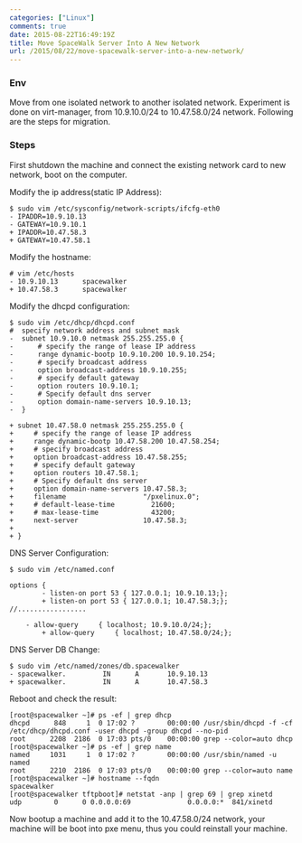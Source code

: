 ```yaml
---
categories: ["Linux"]
comments: true
date: 2015-08-22T16:49:19Z
title: Move SpaceWalk Server Into A New Network
url: /2015/08/22/move-spacewalk-server-into-a-new-network/
---
```


### Env
Move from one isolated network to another isolated network. Experiment is done on
virt-manager, from 10.9.10.0/24 to 10.47.58.0/24 network. Following are the steps for
migration.      

### Steps
First shutdown the machine and connect the existing network card to new network, boot
on the computer.    

Modify the ip address(static IP Address):    

```
$ sudo vim /etc/sysconfig/network-scripts/ifcfg-eth0
- IPADDR=10.9.10.13
- GATEWAY=10.9.10.1
+ IPADDR=10.47.58.3
+ GATEWAY=10.47.58.1
```
Modify the hostname:    

```
# vim /etc/hosts
- 10.9.10.13      spacewalker
+ 10.47.58.3      spacewalker
```

Modify the dhcpd configuration:    

```
$ sudo vim /etc/dhcp/dhcpd.conf
#  specify network address and subnet mask
-  subnet 10.9.10.0 netmask 255.255.255.0 {
-      # specify the range of lease IP address
-      range dynamic-bootp 10.9.10.200 10.9.10.254;
-      # specify broadcast address
-      option broadcast-address 10.9.10.255;
-      # specify default gateway
-      option routers 10.9.10.1;
-      # Specify default dns server
-      option domain-name-servers 10.9.10.13;
-  }

+ subnet 10.47.58.0 netmask 255.255.255.0 {
+     # specify the range of lease IP address
+     range dynamic-bootp 10.47.58.200 10.47.58.254;
+     # specify broadcast address
+     option broadcast-address 10.47.58.255;
+     # specify default gateway
+     option routers 10.47.58.1;
+     # Specify default dns server
+     option domain-name-servers 10.47.58.3;
+     filename                   "/pxelinux.0";       
+     # default-lease-time         21600;           
+     # max-lease-time             43200;      
+     next-server                10.47.58.3; 
+ 
+ }
```

DNS Server Configuration:    

```
$ sudo vim /etc/named.conf

options {
        - listen-on port 53 { 127.0.0.1; 10.9.10.13;};
        + listen-on port 53 { 127.0.0.1; 10.47.58.3;};
//.................
        
	- allow-query     { localhost; 10.9.10.0/24;};
        + allow-query     { localhost; 10.47.58.0/24;};
```

DNS Server DB Change:    

```
$ sudo vim /etc/named/zones/db.spacewalker
- spacewalker.         IN      A       10.9.10.13
+ spacewalker.         IN      A       10.47.58.3
```

Reboot and check the result:    

```
[root@spacewalker ~]# ps -ef | grep dhcp
dhcpd      848     1  0 17:02 ?        00:00:00 /usr/sbin/dhcpd -f -cf
/etc/dhcp/dhcpd.conf -user dhcpd -group dhcpd --no-pid
root      2208  2186  0 17:03 pts/0    00:00:00 grep --color=auto dhcp
[root@spacewalker ~]# ps -ef | grep name
named     1031     1  0 17:02 ?        00:00:00 /usr/sbin/named -u named
root      2210  2186  0 17:03 pts/0    00:00:00 grep --color=auto name
[root@spacewalker ~]# hostname --fqdn
spacewalker
[root@spacewalker tftpboot]# netstat -anp | grep 69 | grep xinetd
udp        0      0 0.0.0.0:69              0.0.0.0:*  841/xinetd  
```

Now bootup a machine and add it to the 10.47.58.0/24 network, your machine will be boot
into pxe menu, thus you could reinstall your machine.   

